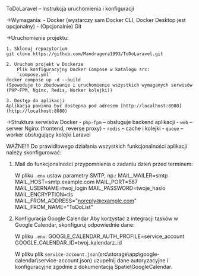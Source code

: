 ToDoLaravel – Instrukcja uruchomienia i konfiguracji

->Wymagania:
    - Docker (wystarczy sam Docker CLI, Docker Desktop jest opcjonalny)
    - (Opcjonalnie) Git

->Uruchomienie projektu:

    1. Sklonuj repozytorium
    git clone https://github.com/Mandragora1993/ToDoLaravel.git

    2. Uruchom projekt w Dockerze
        Plik konfiguracyjny Docker Compose w katalogu src:  
        `compose.yml`
    docker compose up -d --build
    (Spowoduje to zbudowanie i uruchomienie wszystkich wymaganych serwisów (PHP-FPM, Nginx, Redis, Worker kolejki))

    3. Dostęp do aplikacji
    Aplikacja powinna być dostępna pod adresem [http://localhost:8080](http://localhost:8080)

->Struktura serwisów Docker
    - `php-fpm` – obsługuje backend aplikacji
    - `web` – serwer Nginx (frontend, reverse proxy)
    - `redis` – cache i kolejki
    - `queue` – worker obsługujący kolejki Laravel

WAŻNE!!!
Do prawidłowego działania wszystkich funkcjonalności aplikacji należy skonfigurować:

1. Mail do funkcjonalności przypomnienia o zadaniu dzień przed terminem:

    W pliku `.env` ustaw parametry SMTP, np.:
    MAIL_MAILER=smtp
    MAIL_HOST=smtp.example.com
    MAIL_PORT=587
    MAIL_USERNAME=twoj_login
    MAIL_PASSWORD=twoje_haslo
    MAIL_ENCRYPTION=tls
    MAIL_FROM_ADDRESS="noreply@example.com"
    MAIL_FROM_NAME="ToDoList"

2. Konfiguracja Google Calendar
    Aby korzystać z integracji tasków w Google Calendar, skonfiguruj odpowiednie dane:
    
    W pliku `.env`:
        GOOGLE_CALENDAR_AUTH_PROFILE=service_account
        GOOGLE_CALENDAR_ID=twoj_kalendarz_id

    W pliku plik `service-account.json`(src\storage\app\google-calendar\service-account.json) uzupełnij dane autoryzacyjne i konfiguracyjne zgodnie z dokumentacją Spatie\GoogleCalendar.
